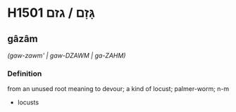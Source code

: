 # H1501 גָּזָם / גזם

## gâzâm

_(gaw-zawm' | ɡaw-DZAWM | ɡa-ZAHM)_

### Definition

from an unused root meaning to devour; a kind of locust; palmer-worm; n-m

- locusts
